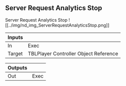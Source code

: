 ## Server Request Analytics Stop
Server Request Analytics Stop
![[../img/nd_img_ServerRequestAnalyticsStop.png]]

|Inputs||
|--|--|
| In | Exec |
| Target | TBLPlayer Controller Object Reference |

|Outputs||
|--|--|
| Out | Exec |
